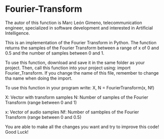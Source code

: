 # Fourier-Transform

The autor of this function is Marc León Gimeno, telecommunication engineer, specialized in software development and interested in Artificial Intelligence.

This is an implementation of the Fourier Transform in Python. The function returns the samples of the Fourier Transform between a range of x of 0 and 0.5 and the number of samples between 0 and 1.

To use this function, download and save it in the same folder as your project. Then, call this function into your project using: import Fourier_Transform. If you change the name of this file, remember to change tha name when doing the import.

To use this function in your program write: X, N = FourierTransform(x, Nf)

  X: Vector with transform samples
  N: Number of samples of the Fourier Transform (range between 0 and 1)
  
  x: Vector of audio samples
  Nf: Number of sambples of the Fourier Transform (range between 0 and 0.5)

You are able to make all the changes you want and try to improve this code! Good Luck!
